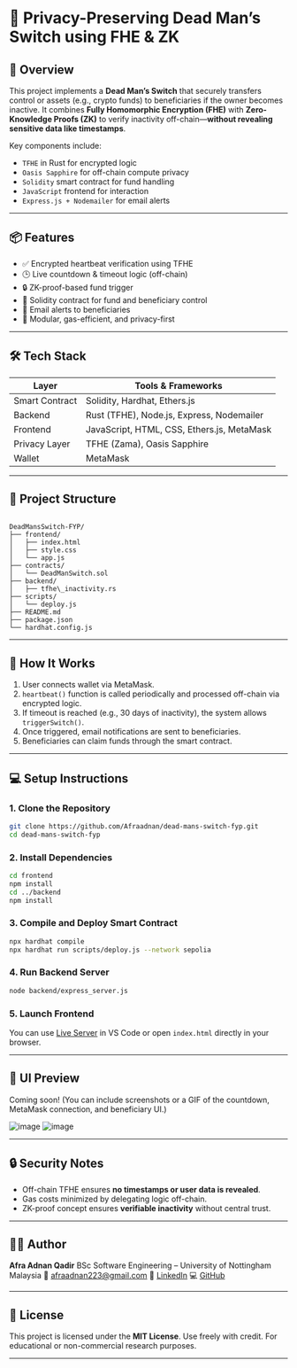 
# 🔐 Privacy-Preserving Dead Man’s Switch using FHE & ZK

## 🧠 Overview

This project implements a **Dead Man’s Switch** that securely transfers control or assets (e.g., crypto funds) to beneficiaries if the owner becomes inactive. It combines **Fully Homomorphic Encryption (FHE)** with **Zero-Knowledge Proofs (ZK)** to verify inactivity off-chain—**without revealing sensitive data like timestamps**.

Key components include:
- `TFHE` in Rust for encrypted logic
- `Oasis Sapphire` for off-chain compute privacy
- `Solidity` smart contract for fund handling
- `JavaScript` frontend for interaction
- `Express.js + Nodemailer` for email alerts

---

## 📦 Features

- ✅ Encrypted heartbeat verification using TFHE
- 🕒 Live countdown & timeout logic (off-chain)
- 🔒 ZK-proof-based fund trigger
- 📜 Solidity contract for fund and beneficiary control
- 📧 Email alerts to beneficiaries
- 🧩 Modular, gas-efficient, and privacy-first

---

## 🛠 Tech Stack

| Layer          | Tools & Frameworks                             |
|----------------|-------------------------------------------------|
| Smart Contract | Solidity, Hardhat, Ethers.js                   |
| Backend        | Rust (TFHE), Node.js, Express, Nodemailer      |
| Frontend       | JavaScript, HTML, CSS, Ethers.js, MetaMask     |
| Privacy Layer  | TFHE (Zama), Oasis Sapphire                    |
| Wallet         | MetaMask                                       |

---

## 📁 Project Structure

```

DeadMansSwitch-FYP/
├── frontend/
│   ├── index.html
│   ├── style.css
│   └── app.js
├── contracts/
│   └── DeadManSwitch.sol
├── backend/
│   ├── tfhe\_inactivity.rs  
├── scripts/
│   └── deploy.js
├── README.md
├── package.json
└── hardhat.config.js

````

---

## 🔐 How It Works

1. User connects wallet via MetaMask.
2. `heartbeat()` function is called periodically and processed off-chain via encrypted logic.
3. If timeout is reached (e.g., 30 days of inactivity), the system allows `triggerSwitch()`.
4. Once triggered, email notifications are sent to beneficiaries.
5. Beneficiaries can claim funds through the smart contract.

---

## 💻 Setup Instructions

### 1. Clone the Repository

```bash
git clone https://github.com/Afraadnan/dead-mans-switch-fyp.git
cd dead-mans-switch-fyp
````

### 2. Install Dependencies

```bash
cd frontend
npm install
cd ../backend
npm install
```

### 3. Compile and Deploy Smart Contract

```bash
npx hardhat compile
npx hardhat run scripts/deploy.js --network sepolia
```

### 4. Run Backend Server

```bash
node backend/express_server.js
```

### 5. Launch Frontend

You can use [Live Server](https://marketplace.visualstudio.com/items?itemName=ritwickdey.LiveServer) in VS Code or open `index.html` directly in your browser.

---


## 📸 UI Preview

Coming soon! (You can include screenshots or a GIF of the countdown, MetaMask connection, and beneficiary UI.)

![image](https://github.com/user-attachments/assets/7dae6214-5f1f-4191-bbc5-af8a9631aa9f)
![image](https://github.com/user-attachments/assets/5c506733-8c06-40cd-bc12-7acf8b9aa26a)


---

## 🔒 Security Notes

* Off-chain TFHE ensures **no timestamps or user data is revealed**.
* Gas costs minimized by delegating logic off-chain.
* ZK-proof concept ensures **verifiable inactivity** without central trust.

---

## 👩‍💻 Author

**Afra Adnan Qadir**
BSc Software Engineering – University of Nottingham Malaysia
📧 [afraadnan223@gmail.com](mailto:afraadnan223@gmail.com)
🔗 [LinkedIn](https://www.linkedin.com/in/afraadnan)
💻 [GitHub](https://github.com/Afraadnan)

---

## 📜 License

This project is licensed under the **MIT License**.
Use freely with credit. For educational or non-commercial research purposes.

---

